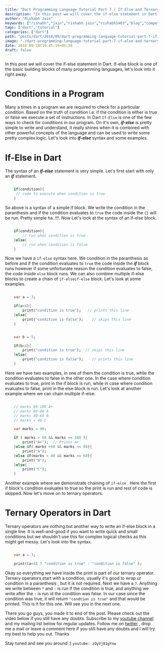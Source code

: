 ```yaml
---
title: "Dart Programming Language Tutorial Part 7 | If Else and Ternary Operators in Dart"
description: "In this post we will cover the if-else statement in Dart. If-else block is one of the basic building blocks of many programming languages, let's look into it right away."
author: "Rishabh Jain"
keywords: ["rishabh","jain","rishabh jain","rishabh1403","blog","competitive","coding","programming","tech","technology","dart","dartlang","if-else","ternary","operators","syntax"]
tags: ["dart","tutorial"]
categories: ["dart"]
path: "posts/dart/2018/09/dart-programming-language-tutorial-part-7-if-else-and-ternary-operators-in-dart/"
image: "./dart-programming-language-tutorial-part-7-if-else-and-ternary-operators-in-dart.jpg"
date: 2018-09-10T19:45:19+05:30
draft: false
---
```

In this post we will cover the if-else statement in Dart. If-else block is one of the basic building blocks of many programming languages, let's look into it right away.
<!--more-->

# Conditions in a Program

Many a times in a program we are required to check for a particular condition. Based on the truth of condition i.e. if the condition is either is true or false we execute a set of instructions. In Dart `If-Else` is one of the few ways to check for conditions in our program. On it's own, ***if-else*** is pretty simple to write and understand, it really shines when it is combined with other powerful concepts of the language and can be used to write some pretty complex logic. Let's look into ***if-else*** syntax and some examples.

# If-Else in Dart

The syntax of an ***if-else*** statement is very simple. Let's first start with only an ***if*** statement.

```dart

    if(condition){
     // code to execute when condition is true
    }

```

So above is a syntax of a simple if block. We write the condition in the paranthesis and if the condition evaluates to `true` the code inside the `{}` will be run. Pretty simple ha..!!!. Now Let's look at the syntax of an if-else block.

```dart

    if(condition){
        // run when condition is true
    }else{
        // run when condition is false    
    }

```
Now we have a `if-else` syntax here. We condition in the paranthesis as before and if the condition evaluates to `true` the code inside the ***if*** block runs however if some unfortunate reason the condition evaluates to false, the code inside `else` block runs. We can also combine multiple if-else blocks to create a chain of `if-elseif-else` block. Let's look at some examples.

```dart

    var a = 3;

    if(a<4){
        print("condition is true");   // prints this line   
    }else{
        print("condition is false");    // skips this line
    }


    var b = 5;

    if(b<4){
        print("condition is true");  // skips this line   
    }else{
        print("condition is false");    // prints this line
    }

```

Here we have two examples, in one of them the condition is true, while the condition evaluates to false in the other one. In the case where condition evaluates to true, print in the if block is run, while in case where condition evaluates to false, print in the else block is run. Let's look at another example where we can chain multiple if-else. 

```dart

    // marks 80-100 A+
    // marks 60-80 A
    // marks 40-60 B
    // marks < 40 C

    var marks = 90;

    if ( marks > 80 && marks <= 100 ){
        print("A+");  // Prints A+    
    }else if( marks >60 && marks <= 80){
        print("A");
    }else if(marks > 40 && marks <= 60){
        print("B");
    }else{
        print("C");
    }

```

Another example where we demonstrate chaining of `if-else` . Here the first if block's condition evaluates to true so the print is run and rest of code is skipped. Now let's move on to ternary operators.

# Ternary Operators in Dart

Ternary operators are nothing but another way to write an if-else block in a single line. It is well-and-good if you want to write quick and small conditions but we shouldn't use this for complex logical checks as this might get messy. Let's look into the syntax.

```dart

    var a = 3;

    print((a<4) ? "condition is true" : "condition is false" );

```
Okay so everything we have inside the print is part of our ternary operator. Ternary operators start with a condition, usually it's good to wrap ur condition in a paranthesis , but it is not required. Next we have a `?`. Anything we write between `?` and `:` is run if the condition is true, and anything we write after the `:` is run id the condition was false. In our case since the condition was true, it will return `"condtion is true"` and that would be printed. This is it for this one. Will see you in the next one.

There you go guys, you made it to end of the post. Please check out the video below if you still have any doubts. Subscribe to my [youtube channel](https://www.youtube.com/channel/UC4syrEYE9_fzeVBajZIyHlA) and my mailing list below for regular updates. Follow me on [twitter](https://www.twitter.com/rishabhjain1403) , drop me a mail or leave a comment here if you still have any doubts and I will try my best to help you out. Thanks

Stay tuned and see you around :)
`youtube: zOyVj81gYnw`  
